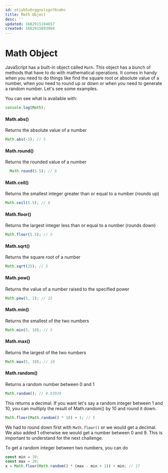 ```yaml
---
id: otiyb5u0rggnxlsgn76cmhc
title: Math Object
desc: ''
updated: 1682915104657
created: 1682915093904
---
```

# Math Object

JavaScript has a built-in object called `Math`. This object has a bunch of methods that have to do with mathematical operations. It comes in handy when you need to do things like find the square root or absolute value of a number, when you need to round up or down or when you need to generate a random number. Let's see some examples.

You can see what is available with:

```JavaScript
console.log(Math);
```

#### Math.abs()

Returns the absolute value of a number

```JavaScript
Math.abs(-5); // 5
```

#### Math.round()

Returns the rounded value of a number

```JavaScript
  Math.round(5.5); // 6
```

#### Math.ceil()

Returns the smallest integer greater than or equal to a number (rounds up)

```JavaScript
Math.ceil(5.5); // 6
```

#### Math.floor()

Returns the largest integer less than or equal to a number (rounds down)

```JavaScript
Math.floor(5.5); // 5
```

#### Math.sqrt()

Returns the square root of a number

```JavaScript
Math.sqrt(25); // 5
```

#### Math.pow()

Returns the value of a number raised to the specified power

```JavaScript
Math.pow(5, 2); // 25
```

#### Math.min()

Returns the smallest of the two numbers

```JavaScript
Math.min(5, 10); // 5
```

#### Math.max()

Returns the largest of the two numbers

```JavaScript
Math.max(5, 10); // 10
```

#### Math.random()

Returns a random number between 0 and 1

```JavaScript
Math.random(); // 0.83929
```

This returns a decimal. If you want let's say a random integer between 1 and 10, you can multiply the result of Math.random() by 10 and round it down.

```JavaScript
Math.floor(Math.random() * 10) + 1; // 5
```

We had to round down first with `Math.floor()` or we would get a decimal. We also added 1 otherwise we would get a number between 0 and 9. This is important to understand for the next challenge.

To get a random integer between two numbers, you can do

```JavaScript
const min = 10;
const max = 20;
x = Math.floor(Math.random() * (max - min + 1)) + min; // 17
```
